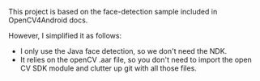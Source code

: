 This project is based on the face-detection sample included in OpenCV4Android docs.   

However, I simplified it as follows:   
- I only use the Java face detection, so we don't need the NDK.   
- It relies on the openCV .aar file, so you don't need to import the open CV SDK module and clutter up git with all those files.   

